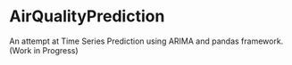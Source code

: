 # AirQualityPrediction
An attempt at Time Series Prediction using ARIMA and pandas framework. (Work in Progress)
